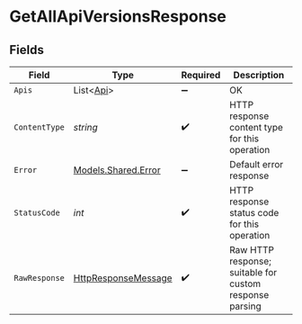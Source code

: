 # GetAllApiVersionsResponse


## Fields

| Field                                                                                                                | Type                                                                                                                 | Required                                                                                                             | Description                                                                                                          |
| -------------------------------------------------------------------------------------------------------------------- | -------------------------------------------------------------------------------------------------------------------- | -------------------------------------------------------------------------------------------------------------------- | -------------------------------------------------------------------------------------------------------------------- |
| `Apis`                                                                                                               | List<[Api](../../Models/Shared/Api.md)>                                                                              | :heavy_minus_sign:                                                                                                   | OK                                                                                                                   |
| `ContentType`                                                                                                        | *string*                                                                                                             | :heavy_check_mark:                                                                                                   | HTTP response content type for this operation                                                                        |
| `Error`                                                                                                              | [Models.Shared.Error](../../Models/Shared/Error.md)                                                                  | :heavy_minus_sign:                                                                                                   | Default error response                                                                                               |
| `StatusCode`                                                                                                         | *int*                                                                                                                | :heavy_check_mark:                                                                                                   | HTTP response status code for this operation                                                                         |
| `RawResponse`                                                                                                        | [HttpResponseMessage](https://learn.microsoft.com/en-us/dotnet/api/system.net.http.httpresponsemessage?view=net-5.0) | :heavy_check_mark:                                                                                                   | Raw HTTP response; suitable for custom response parsing                                                              |